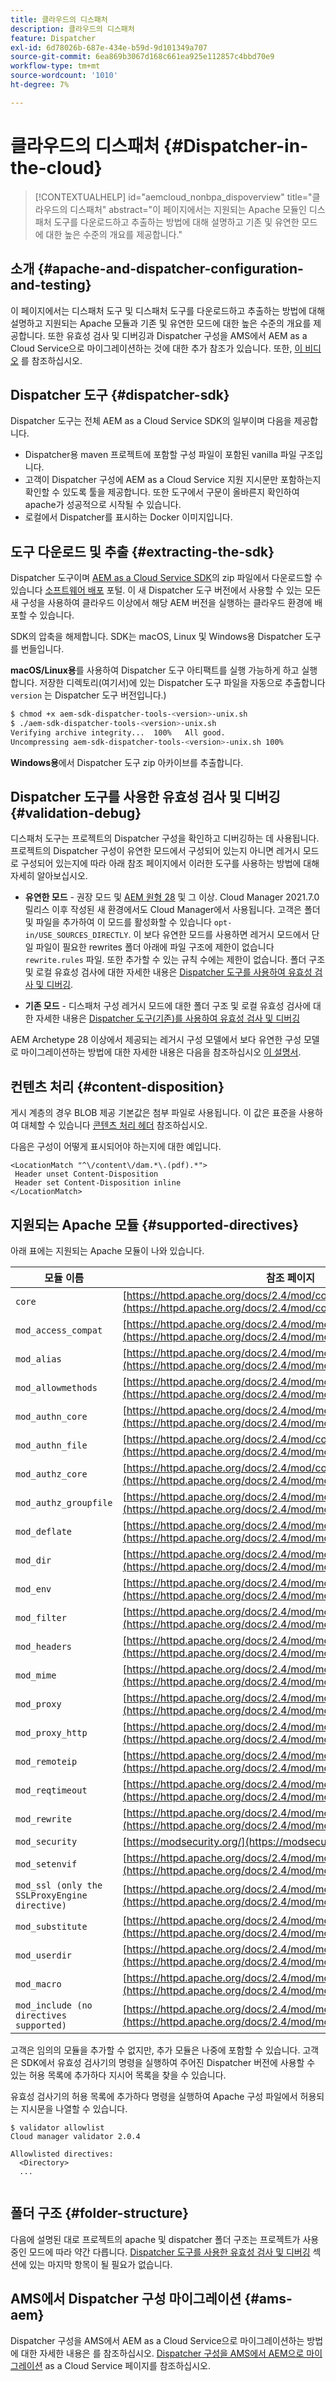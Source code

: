 ```yaml
---
title: 클라우드의 디스패처
description: 클라우드의 디스패처
feature: Dispatcher
exl-id: 6d78026b-687e-434e-b59d-9d101349a707
source-git-commit: 6ea869b3067d168c661ea925e112857c4bbd70e9
workflow-type: tm+mt
source-wordcount: '1010'
ht-degree: 7%

---
```


# 클라우드의 디스패처 {#Dispatcher-in-the-cloud}

>[!CONTEXTUALHELP]
>id="aemcloud_nonbpa_dispoverview"
>title="클라우드의 디스패처"
>abstract="이 페이지에서는 지원되는 Apache 모듈인 디스패처 도구를 다운로드하고 추출하는 방법에 대해 설명하고 기존 및 유연한 모드에 대한 높은 수준의 개요를 제공합니다."

## 소개 {#apache-and-dispatcher-configuration-and-testing}

이 페이지에서는 디스패처 도구 및 디스패처 도구를 다운로드하고 추출하는 방법에 대해 설명하고 지원되는 Apache 모듈과 기존 및 유연한 모드에 대한 높은 수준의 개요를 제공합니다. 또한 유효성 검사 및 디버깅과 Dispatcher 구성을 AMS에서 AEM as a Cloud Service으로 마이그레이션하는 것에 대한 추가 참조가 있습니다. 또한, [이 비디오](https://experienceleague.adobe.com/docs/experience-manager-learn/cloud-service/cloud-5/cloud5-aem-dispatcher-cloud.html) 를 참조하십시오.

## Dispatcher 도구 {#dispatcher-sdk}

Dispatcher 도구는 전체 AEM as a Cloud Service SDK의 일부이며 다음을 제공합니다.

* Dispatcher용 maven 프로젝트에 포함할 구성 파일이 포함된 vanilla 파일 구조입니다.
* 고객이 Dispatcher 구성에 AEM as a Cloud Service 지원 지시문만 포함하는지 확인할 수 있도록 툴을 제공합니다.        또한 도구에서 구문이 올바른지 확인하여 apache가 성공적으로 시작될 수 있습니다.
* 로컬에서 Dispatcher를 표시하는 Docker 이미지입니다.

## 도구 다운로드 및 추출 {#extracting-the-sdk}

Dispatcher 도구이며 [AEM as a Cloud Service SDK](/help/implementing/developing/introduction/aem-as-a-cloud-service-sdk.md)의 zip 파일에서 다운로드할 수 있습니다 [소프트웨어 배포](https://downloads.experiencecloud.adobe.com/content/software-distribution/en/aemcloud.html) 포털. 이 새 Dispatcher 도구 버전에서 사용할 수 있는 모든 새 구성을 사용하여 클라우드 이상에서 해당 AEM 버전을 실행하는 클라우드 환경에 배포할 수 있습니다.

SDK의 압축을 해제합니다. SDK는 macOS, Linux 및 Windows용 Dispatcher 도구를 번들입니다.

**macOS/Linux용**&#x200B;를 사용하여 Dispatcher 도구 아티팩트를 실행 가능하게 하고 실행합니다. 저장한 디렉토리(여기서)에 있는 Dispatcher 도구 파일을 자동으로 추출합니다 `version` 는 Dispatcher 도구 버전입니다.)

```bash
$ chmod +x aem-sdk-dispatcher-tools-<version>-unix.sh
$ ./aem-sdk-dispatcher-tools-<version>-unix.sh
Verifying archive integrity...  100%   All good.
Uncompressing aem-sdk-dispatcher-tools-<version>-unix.sh 100%
```

**Windows용**&#x200B;에서 Dispatcher 도구 zip 아카이브를 추출합니다.

## Dispatcher 도구를 사용한 유효성 검사 및 디버깅 {#validation-debug}

디스패처 도구는 프로젝트의 Dispatcher 구성을 확인하고 디버깅하는 데 사용됩니다. 프로젝트의 Dispatcher 구성이 유연한 모드에서 구성되어 있는지 아니면 레거시 모드로 구성되어 있는지에 따라 아래 참조 페이지에서 이러한 도구를 사용하는 방법에 대해 자세히 알아보십시오.

* **유연한 모드** - 권장 모드 및 [AEM 원형 28](https://experienceleague.adobe.com/docs/experience-manager-core-components/using/developing/archetype/overview.html?lang=ko) 및 그 이상. Cloud Manager 2021.7.0 릴리스 이후 작성된 새 환경에서도 Cloud Manager에서 사용됩니다. 고객은 폴더 및 파일을 추가하여 이 모드를 활성화할 수 있습니다 `opt-in/USE_SOURCES_DIRECTLY`. 이 보다 유연한 모드를 사용하면 레거시 모드에서 단일 파일이 필요한 rewrites 폴더 아래에 파일 구조에 제한이 없습니다 `rewrite.rules` 파일. 또한 추가할 수 있는 규칙 수에는 제한이 없습니다. 폴더 구조 및 로컬 유효성 검사에 대한 자세한 내용은 [Dispatcher 도구를 사용하여 유효성 검사 및 디버깅](/help/implementing/dispatcher/validation-debug.md).

* **기존 모드** - 디스패처 구성 레거시 모드에 대한 폴더 구조 및 로컬 유효성 검사에 대한 자세한 내용은 [Dispatcher 도구(기존)를 사용하여 유효성 검사 및 디버깅](/help/implementing/dispatcher/validation-debug-legacy.md)

AEM Archetype 28 이상에서 제공되는 레거시 구성 모델에서 보다 유연한 구성 모델로 마이그레이션하는 방법에 대한 자세한 내용은 다음을 참조하십시오 [이 설명서](/help/implementing/dispatcher/validation-debug.md#migrating).

## 컨텐츠 처리 {#content-disposition}

게시 계층의 경우 BLOB 제공 기본값은 첨부 파일로 사용됩니다. 이 값은 표준을 사용하여 대체할 수 있습니다 [콘텐츠 처리 헤더](https://developer.mozilla.org/en-US/docs/Web/HTTP/Headers/Content-Disposition) 참조하십시오.

다음은 구성이 어떻게 표시되어야 하는지에 대한 예입니다.

```
<LocationMatch "^\/content\/dam.*\.(pdf).*">
 Header unset Content-Disposition
 Header set Content-Disposition inline
</LocationMatch>
```

## 지원되는 Apache 모듈 {#supported-directives}

아래 표에는 지원되는 Apache 모듈이 나와 있습니다.

| 모듈 이름 | 참조 페이지 |
|---|---|
| `core` | [https://httpd.apache.org/docs/2.4/mod/core.html](https://httpd.apache.org/docs/2.4/mod/core.html) |
| `mod_access_compat` | [https://httpd.apache.org/docs/2.4/mod/mod_access_compat.html](https://httpd.apache.org/docs/2.4/mod/mod_access_compat.html) |
| `mod_alias` | [https://httpd.apache.org/docs/2.4/mod/mod_alias.html](https://httpd.apache.org/docs/2.4/mod/mod_alias.html) |
| `mod_allowmethods` | [https://httpd.apache.org/docs/2.4/mod/mod_allowmethods.html](https://httpd.apache.org/docs/2.4/mod/mod_allowmethods.html) |
| `mod_authn_core` | [https://httpd.apache.org/docs/2.4/mod/mod_authn_core.html](https://httpd.apache.org/docs/2.4/mod/mod_authn_core.html) |
| `mod_authn_file` | [https://httpd.apache.org/docs/2.4/mod/core.html](https://httpd.apache.org/docs/2.4/mod/mod_authn_file.html) |
| `mod_authz_core` | [https://httpd.apache.org/docs/2.4/mod/core.html](https://httpd.apache.org/docs/2.4/mod/mod_authz_core.html) |
| `mod_authz_groupfile` | [https://httpd.apache.org/docs/2.4/mod/mod_authz_groupfile.html](https://httpd.apache.org/docs/2.4/mod/mod_authz_groupfile.html) |
| `mod_deflate` | [https://httpd.apache.org/docs/2.4/mod/mod_deflate.html](https://httpd.apache.org/docs/2.4/mod/mod_deflate.html) |
| `mod_dir` | [https://httpd.apache.org/docs/2.4/mod/mod_dir.html](https://httpd.apache.org/docs/2.4/mod/mod_dir.html) |
| `mod_env` | [https://httpd.apache.org/docs/2.4/mod/mod_env.html](https://httpd.apache.org/docs/2.4/mod/mod_env.html) |
| `mod_filter` | [https://httpd.apache.org/docs/2.4/mod/mod_filter.html](https://httpd.apache.org/docs/2.4/mod/mod_filter.html) |
| `mod_headers` | [https://httpd.apache.org/docs/2.4/mod/mod_headers.html](https://httpd.apache.org/docs/2.4/mod/mod_headers.html) |
| `mod_mime` | [https://httpd.apache.org/docs/2.4/mod/mod_mime.html](https://httpd.apache.org/docs/2.4/mod/mod_mime.html) |
| `mod_proxy` | [https://httpd.apache.org/docs/2.4/mod/mod_proxy.html](https://httpd.apache.org/docs/2.4/mod/mod_proxy.html) |
| `mod_proxy_http` | [https://httpd.apache.org/docs/2.4/mod/mod_proxy_http.html](https://httpd.apache.org/docs/2.4/mod/mod_proxy_http.html) |
| `mod_remoteip` | [https://httpd.apache.org/docs/2.4/mod/mod_remoteip.html](https://httpd.apache.org/docs/2.4/mod/mod_remoteip.html) |
| `mod_reqtimeout` | [https://httpd.apache.org/docs/2.4/mod/mod_reqtimeout.html](https://httpd.apache.org/docs/2.4/mod/mod_reqtimeout.html) |
| `mod_rewrite` | [https://httpd.apache.org/docs/2.4/mod/mod_rewrite.html](https://httpd.apache.org/docs/2.4/mod/mod_rewrite.html) |
| `mod_security` | [https://modsecurity.org/](https://modsecurity.org/) |
| `mod_setenvif` | [https://httpd.apache.org/docs/2.4/mod/mod_setenvif.html](https://httpd.apache.org/docs/2.4/mod/mod_setenvif.html) |
| `mod_ssl (only the SSLProxyEngine directive)` | [https://httpd.apache.org/docs/2.4/mod/mod_ssl.html#sslproxyengine](https://httpd.apache.org/docs/2.4/mod/mod_ssl.html#sslproxyengine) |
| `mod_substitute` | [https://httpd.apache.org/docs/2.4/mod/mod_substitute.html](https://httpd.apache.org/docs/2.4/mod/mod_substitute.html) |
| `mod_userdir` | [https://httpd.apache.org/docs/2.4/mod/mod_userdir.html](https://httpd.apache.org/docs/2.4/mod/mod_userdir.html) |
| `mod_macro` | [https://httpd.apache.org/docs/2.4/mod/mod_macro.html](https://httpd.apache.org/docs/2.4/mod/mod_macro.html) |
| `mod_include (no directives supported)` | [https://httpd.apache.org/docs/2.4/mod/mod_include.html](https://httpd.apache.org/docs/2.4/mod/mod_include.html) |


고객은 임의의 모듈을 추가할 수 없지만, 추가 모듈은 나중에 포함할 수 있습니다. 고객은 SDK에서 유효성 검사기의 명령을 실행하여 주어진 Dispatcher 버전에 사용할 수 있는 허용 목록에 추가하다 지시어 목록을 찾을 수 있습니다.

유효성 검사기의 허용 목록에 추가하다 명령을 실행하여 Apache 구성 파일에서 허용되는 지시문을 나열할 수 있습니다.

```
$ validator allowlist
Cloud manager validator 2.0.4
 
Allowlisted directives:
  <Directory>
  ...
  
```

## 폴더 구조 {#folder-structure}

다음에 설명된 대로 프로젝트의 apache 및 dispatcher 폴더 구조는 프로젝트가 사용 중인 모드에 따라 약간 다릅니다. [Dispatcher 도구를 사용한 유효성 검사 및 디버깅](#validation-debug) 섹션에 있는 마지막 항목이 될 필요가 없습니다.

## AMS에서 Dispatcher 구성 마이그레이션 {#ams-aem}

Dispatcher 구성을 AMS에서 AEM as a Cloud Service으로 마이그레이션하는 방법에 대한 자세한 내용은 를 참조하십시오. [Dispatcher 구성을 AMS에서 AEM으로 마이그레이션](/help/implementing/dispatcher/ams-aem.md) as a Cloud Service 페이지를 참조하십시오.
